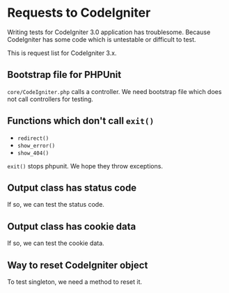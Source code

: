# Requests to CodeIgniter

Writing tests for CodeIgniter 3.0 application has troublesome. Because CodeIgniter has some code which is untestable or difficult to test.

This is request list for CodeIgniter 3.x.

## Bootstrap file for PHPUnit

`core/CodeIgniter.php` calls a controller. We need bootstrap file which does not call controllers for testing.

## Functions which don't call `exit()`

* `redirect()`
* `show_error()`
* `show_404()`

`exit()` stops phpunit. We hope they throw exceptions.

## Output class has status code

If so, we can test the status code.

## Output class has cookie data

If so, we can test the cookie data.

## Way to reset CodeIgniter object

To test singleton, we need a method to reset it.
